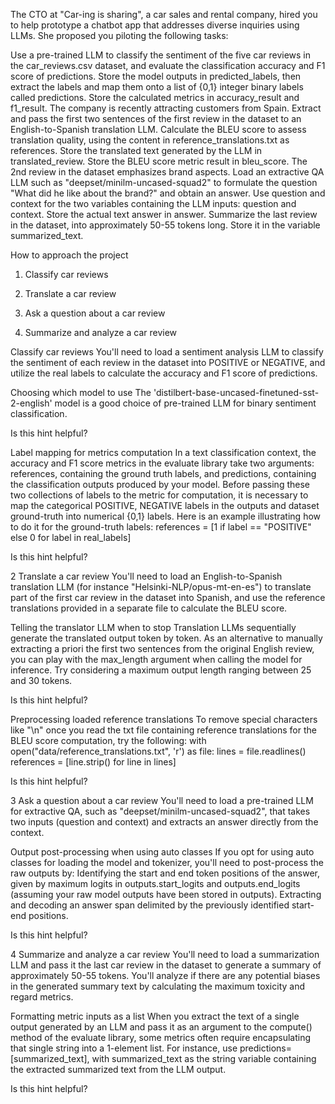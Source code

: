 The CTO at "Car-ing is sharing", a car sales and rental company, hired you to help prototype a chatbot app that addresses diverse inquiries using LLMs. She proposed you piloting the following tasks:

Use a pre-trained LLM to classify the sentiment of the five car reviews in the car_reviews.csv dataset, and evaluate the classification accuracy and F1 score of predictions.
Store the model outputs in predicted_labels, then extract the labels and map them onto a list of {0,1} integer binary labels called predictions.
Store the calculated metrics in accuracy_result and f1_result.
The company is recently attracting customers from Spain. Extract and pass the first two sentences of the first review in the dataset to an English-to-Spanish translation LLM. Calculate the BLEU score to assess translation quality, using the content in reference_translations.txt as references.
Store the translated text generated by the LLM in translated_review.
Store the BLEU score metric result in bleu_score.
The 2nd review in the dataset emphasizes brand aspects. Load an extractive QA LLM such as "deepset/minilm-uncased-squad2" to formulate the question "What did he like about the brand?" and obtain an answer.
Use question and context for the two variables containing the LLM inputs: question and context.
Store the actual text answer in answer.
Summarize the last review in the dataset, into approximately 50-55 tokens long. Store it in the variable summarized_text.


How to approach the project
1. Classify car reviews

2. Translate a car review

3. Ask a question about a car review

4. Summarize and analyze a car review


Classify car reviews
You'll need to load a sentiment analysis LLM to classify the sentiment of each review in the dataset into POSITIVE or NEGATIVE, and utilize the real labels to calculate the accuracy and F1 score of predictions.


Choosing which model to use
The 'distilbert-base-uncased-finetuned-sst-2-english' model is a good choice of pre-trained LLM for binary sentiment classification.

Is this hint helpful?

Label mapping for metrics computation
In a text classification context, the accuracy and F1 score metrics in the evaluate library take two arguments: references, containing the ground truth labels, and predictions, containing the classification outputs produced by your model.
Before passing these two collections of labels to the metric for computation, it is necessary to map the categorical POSITIVE, NEGATIVE labels in the outputs and dataset ground-truth into numerical {0,1} labels.
Here is an example illustrating how to do it for the ground-truth labels: references = [1 if label == "POSITIVE" else 0 for label in real_labels]

Is this hint helpful?

2
Translate a car review
You'll need to load an English-to-Spanish translation LLM (for instance "Helsinki-NLP/opus-mt-en-es") to translate part of the first car review in the dataset into Spanish, and use the reference translations provided in a separate file to calculate the BLEU score.


Telling the translator LLM when to stop
Translation LLMs sequentially generate the translated output token by token.
As an alternative to manually extracting a priori the first two sentences from the original English review, you can play with the max_length argument when calling the model for inference. Try considering a maximum output length ranging between 25 and 30 tokens.

Is this hint helpful?

Preprocessing loaded reference translations
To remove special characters like "\n" once you read the txt file containing reference translations for the BLEU score computation, try the following: 
with open("data/reference_translations.txt", 'r') as file:
lines = file.readlines()
references = [line.strip() for line in lines]

Is this hint helpful?

3
Ask a question about a car review
You'll need to load a pre-trained LLM for extractive QA, such as "deepset/minilm-uncased-squad2", that takes two inputs (question and context) and extracts an answer directly from the context.


Output post-processing when using auto classes
If you opt for using auto classes for loading the model and tokenizer, you'll need to post-process the raw outputs by:
Identifying the start and end token positions of the answer, given by maximum logits in outputs.start_logits and outputs.end_logits (assuming your raw model outputs have been stored in outputs).
Extracting and decoding an answer span delimited by the previously identified start-end positions.

Is this hint helpful?

4
Summarize and analyze a car review
You'll need to load a summarization LLM and pass it the last car review in the dataset to generate a summary of approximately 50-55 tokens. You'll analyze if there are any potential biases in the generated summary text by calculating the maximum toxicity and regard metrics.


Formatting metric inputs as a list
When you extract the text of a single output generated by an LLM and pass it as an argument to the compute() method of the evaluate library, some metrics often require encapsulating that single string into a 1-element list.
For instance, use predictions=[summarized_text], with summarized_text as the string variable containing the extracted summarized text from the LLM output.

Is this hint helpful?

